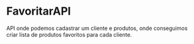 # FavoritarAPI
API onde podemos cadastrar um cliente e produtos, onde conseguimos criar lista de produtos favoritos para cada cliente.
